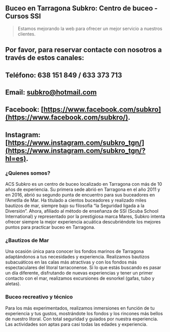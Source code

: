 ## Buceo en Tarragona Subkro: Centro de buceo - Cursos SSI

> Estamos mejorando la web para ofrecer un mejor servicio a nuestros clientes.

## Por favor, para reservar contacte con nosotros a través de estos canales:

## Teléfono: 638 151 849 / 633 373 713

## Email: subkro@hotmail.com

## Facebook: [https://www.facebook.com/subkro](https://www.facebook.com/subkro/).

## Instagram: [https://www.instagram.com/subkro_tgn/](https://www.instagram.com/subkro_tgn/?hl=es).

### ¿Quienes somos?

ACS Subkro es un centro de buceo localizado en Tarragona con más de 10 años de experiencia. Su primera sede abrió en Tarragona en el año 2011 y en 2016, abrió su segundo punta de encuentro para sus buceadores en l’Ametlla de Mar. Ha titulado a cientos buceadores y realizado miles bautizos de mar, siempre bajo su filosofía “la Seguridad ligada a la Diversión”. Ahora, afiliado al método de enseñanza de SSI (Scuba School International) y representado por la prestigiosa marca Mares, Subkro intenta ofrecer siempre la mejor experiencia acuática descubriéndote los mejores puntos para practicar buceo en Tarragona.

### ¿Bautizos de Mar
Una ocasión única para conocer los fondos marinos de Tarragona adaptándonos a tus necesidades y experiencia.
Realizamos bautizos subacuáticos en las calas más atractivas y con los fondos más espectaculares del litoral tarraconense.
Si lo que estás buscando es pasar un día diferente, disfrutando de nuevas experiencias y tener un primer contacto con el mar, realizamos excursiones de esnorkel (gafas, tubo y aletas).

### Buceo recreativo y técnico
Para los más experimentados, realizamos inmersiones en función de tu experiencia y tus gustos, mostrándote los fondos y los rincones más bellos de nuestro litoral. Con total seguridad y guiados por nuestra experiencia. Las actividades son aptas para casi todas las edades y experiencia.
